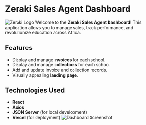 

# Zeraki Sales Agent Dashboard
![Zeraki Logo](assets/images/zeraki-logo.png)
Welcome to the **Zeraki Sales Agent Dashboard**! This application allows you to manage sales, track performance, and revolutionize education across Africa.
## Features
- Display and manage **invoices** for each school.
- Display and manage **collections** for each school.
- Add and update invoice and collection records.
- Visually appealing **landing page**.
## Technologies Used
- **React**
- **Axios**
- **JSON Server** (for local development)
- **Vercel** (for deployment)
![Dashboard Screenshot](assets/images/ze.jpg)
